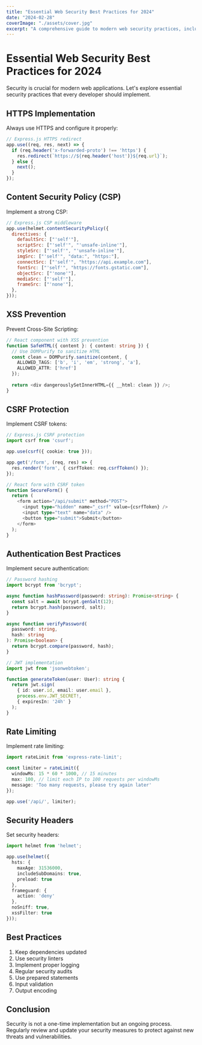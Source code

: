 ```yaml
---
title: "Essential Web Security Best Practices for 2024"
date: "2024-02-28"
coverImage: "./assets/cover.jpg"
excerpt: "A comprehensive guide to modern web security practices, including HTTPS, CSP, XSS prevention, and more."
---
```


# Essential Web Security Best Practices for 2024

Security is crucial for modern web applications. Let's explore essential security practices that every developer should implement.

## HTTPS Implementation

Always use HTTPS and configure it properly:

```javascript
// Express.js HTTPS redirect
app.use((req, res, next) => {
  if (req.header('x-forwarded-proto') !== 'https') {
    res.redirect(`https://${req.header('host')}${req.url}`);
  } else {
    next();
  }
});
```

## Content Security Policy (CSP)

Implement a strong CSP:

```javascript
// Express.js CSP middleware
app.use(helmet.contentSecurityPolicy({
  directives: {
    defaultSrc: ["'self'"],
    scriptSrc: ["'self'", "'unsafe-inline'"],
    styleSrc: ["'self'", "'unsafe-inline'"],
    imgSrc: ["'self'", "data:", "https:"],
    connectSrc: ["'self'", "https://api.example.com"],
    fontSrc: ["'self'", "https://fonts.gstatic.com"],
    objectSrc: ["'none'"],
    mediaSrc: ["'self'"],
    frameSrc: ["'none'"],
  },
}));
```

## XSS Prevention

Prevent Cross-Site Scripting:

```typescript
// React component with XSS prevention
function SafeHTML({ content }: { content: string }) {
  // Use DOMPurify to sanitize HTML
  const clean = DOMPurify.sanitize(content, {
    ALLOWED_TAGS: ['b', 'i', 'em', 'strong', 'a'],
    ALLOWED_ATTR: ['href']
  });
  
  return <div dangerouslySetInnerHTML={{ __html: clean }} />;
}
```

## CSRF Protection

Implement CSRF tokens:

```typescript
// Express.js CSRF protection
import csrf from 'csurf';

app.use(csrf({ cookie: true }));

app.get('/form', (req, res) => {
  res.render('form', { csrfToken: req.csrfToken() });
});

// React form with CSRF token
function SecureForm() {
  return (
    <form action="/api/submit" method="POST">
      <input type="hidden" name="_csrf" value={csrfToken} />
      <input type="text" name="data" />
      <button type="submit">Submit</button>
    </form>
  );
}
```

## Authentication Best Practices

Implement secure authentication:

```typescript
// Password hashing
import bcrypt from 'bcrypt';

async function hashPassword(password: string): Promise<string> {
  const salt = await bcrypt.genSalt(12);
  return bcrypt.hash(password, salt);
}

async function verifyPassword(
  password: string,
  hash: string
): Promise<boolean> {
  return bcrypt.compare(password, hash);
}

// JWT implementation
import jwt from 'jsonwebtoken';

function generateToken(user: User): string {
  return jwt.sign(
    { id: user.id, email: user.email },
    process.env.JWT_SECRET!,
    { expiresIn: '24h' }
  );
}
```

## Rate Limiting

Implement rate limiting:

```typescript
import rateLimit from 'express-rate-limit';

const limiter = rateLimit({
  windowMs: 15 * 60 * 1000, // 15 minutes
  max: 100, // limit each IP to 100 requests per windowMs
  message: 'Too many requests, please try again later'
});

app.use('/api/', limiter);
```

## Security Headers

Set security headers:

```typescript
import helmet from 'helmet';

app.use(helmet({
  hsts: {
    maxAge: 31536000,
    includeSubDomains: true,
    preload: true
  },
  frameguard: {
    action: 'deny'
  },
  noSniff: true,
  xssFilter: true
}));
```

## Best Practices

1. Keep dependencies updated
2. Use security linters
3. Implement proper logging
4. Regular security audits
5. Use prepared statements
6. Input validation
7. Output encoding

## Conclusion

Security is not a one-time implementation but an ongoing process. Regularly review and update your security measures to protect against new threats and vulnerabilities. 